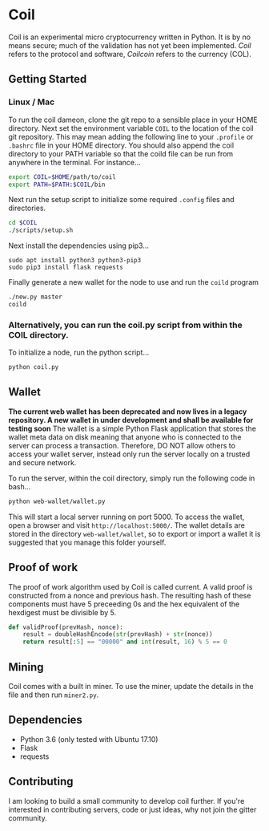 # Coil

Coil is an experimental micro cryptocurrency written in Python. It is by no means secure; much of the validation has not yet been implemented. *Coil* refers to the protocol and software, *Coilcoin* refers to the currency (COL).

## Getting Started
### Linux / Mac
To run the coil dameon, clone the git repo to a sensible place in your HOME directory. Next set the environment variable `COIL` to the location of the coil git repository. This may mean adding the following line to your `.profile` or `.bashrc` file in your HOME directory. You should also append the coil directory to your PATH variable so that the coild file can be run from anywhere in the terminal. For instance...

```bash
export COIL=$HOME/path/to/coil
export PATH=$PATH:$COIL/bin
```

Next run the setup script to initialize some required `.config` files and directories.
```bash
cd $COIL
./scripts/setup.sh
```

Next install the dependencies using pip3...
```
sudo apt install python3 python3-pip3
sudo pip3 install flask requests
```

Finally generate a new wallet for the node to use and run the `coild` program
```bash
./new.py master
coild
```

### Alternatively, you can run the coil.py script from within the COIL directory.

To initialize a node, run the python script...
```bash
python coil.py
```

## Wallet

**The current web wallet has been deprecated and now lives in a legacy repository. A new wallet in under development and shall be available for testing soon**
The wallet is a simple Python Flask application that stores the wallet meta data on disk meaning that anyone who is connected to the server can process a transaction. Therefore, DO NOT allow others to access your wallet server, instead only run the server locally on a trusted and secure network.

To run the server, within the coil directory, simply run the following code in bash...

```bash
python web-wallet/wallet.py
```

This will start a local server running on port 5000. To access the wallet, open a browser and visit `http://localhost:5000/`. The wallet details are stored in the directory `web-wallet/wallet`, so to export or import a wallet it is suggested that you manage this folder yourself.

## Proof of work
The proof of work algorithm used by Coil is called current. A valid proof is constructed from a nonce and previous hash. The resulting hash of these components must have 5 preceeding 0s and the hex equivalent of the hexdigest must be divisible by 5.

```python
def validProof(prevHash, nonce):
	result = doubleHashEncode(str(prevHash) + str(nonce))
	return result[:5] == "00000" and int(result, 16) % 5 == 0
```

## Mining
Coil comes with a built in miner. To use the miner, update the details in the file and then run `miner2.py`.

## Dependencies
* Python 3.6 (only tested with Ubuntu 17.10)
* Flask
* requests

## Contributing
I am looking to build a small community to develop coil further. If you're interested in contributing servers,
code or just ideas, why not join the gitter community.
